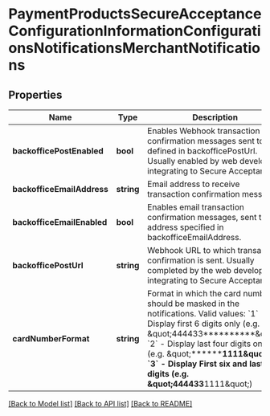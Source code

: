 # PaymentProductsSecureAcceptanceConfigurationInformationConfigurationsNotificationsMerchantNotifications

## Properties
Name | Type | Description | Notes
------------ | ------------- | ------------- | -------------
**backofficePostEnabled** | **bool** | Enables Webhook transaction confirmation messages sent to URL defined in backofficePostUrl. Usually enabled by web developers integrating to Secure Acceptance. | [optional] 
**backofficeEmailAddress** | **string** | Email address to receive transaction confirmation messages. | [optional] 
**backofficeEmailEnabled** | **bool** | Enables email transaction confirmation messages, sent to the address specified in backofficeEmailAddress. | [optional] 
**backofficePostUrl** | **string** | Webhook URL to which transaction confirmation is sent. Usually completed by the web developers integrating to Secure Acceptance. | [optional] 
**cardNumberFormat** | **string** | Format in which the card number should be masked in the notifications.   Valid values: &#x60;1&#x60; - Display first 6 digits only (e.g. \&quot;444433**********\&quot;)  &#x60;2&#x60; - Display last four digits only (e.g. \&quot;************1111\&quot;)  &#x60;3&#x60; - Display First six and last four digits (e.g. \&quot;444433******1111\&quot;) | [optional] 

[[Back to Model list]](../README.md#documentation-for-models) [[Back to API list]](../README.md#documentation-for-api-endpoints) [[Back to README]](../README.md)


